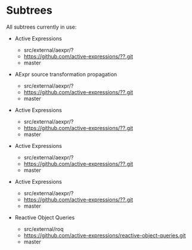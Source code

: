 # Subtrees

All subtrees currently in use:

- Active Expressions
  - src/external/aexpr/?
  - https://github.com/active-expressions/??.git
  - master

- AExpr source transformation propagation
  - src/external/aexpr/?
  - https://github.com/active-expressions/??.git
  - master
- Active Expressions
  - src/external/aexpr/?
  - https://github.com/active-expressions/??.git
  - master
- Active Expressions
  - src/external/aexpr/?
  - https://github.com/active-expressions/??.git
  - master
- Active Expressions
  - src/external/aexpr/?
  - https://github.com/active-expressions/??.git
  - master

- Reactive Object Queries
  - src/external/roq
  - https://github.com/active-expressions/reactive-object-queries.git
  - master
